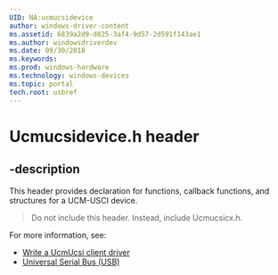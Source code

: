 ```yaml
---
UID: NA:ucmucsidevice
author: windows-driver-content
ms.assetid: 6839a2d9-d025-3af4-9d57-2d591f143ae1
ms.author: windowsdriverdev
ms.date: 09/30/2018 
ms.keywords: 
ms.prod: windows-hardware
ms.technology: windows-devices
ms.topic: portal
tech.root: usbref
---
```


# Ucmucsidevice.h header


## -description


This header provides declaration for functions, callback functions, and structures for a UCM-USCI device. 

> Do not include this header. Instead, include Ucmucsicx.h.

For more information, see:
- [Write a UcmUcsi client driver]()
- [Universal Serial Bus (USB)](../_usbref/index.md)
